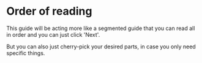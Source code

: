 # Order of reading

This guide will be acting more like a segmented guide
that you can read all in order and you can just click 'Next'.

But you can also just cherry-pick your desired parts, in case
you only need specific things.
